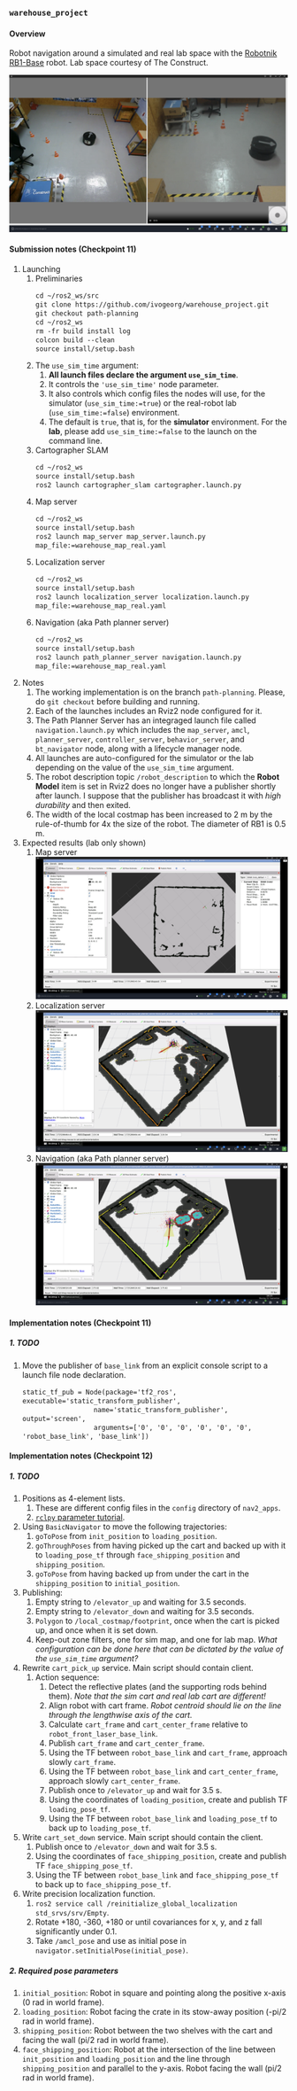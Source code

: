 ### `warehouse_project`

#### Overview

Robot navigation around a simulated and real lab space with the [Robotnik RB1-Base](https://robotnik.eu/products/mobile-robots/rb-1-base/) robot. Lab space courtesy of The Construct.  

![Lab](assets/rb1_warehouse_lab.png)

#### Submission notes (Checkpoint 11)

1. Launching
   1. Preliminaries
      ```
      cd ~/ros2_ws/src
      git clone https://github.com/ivogeorg/warehouse_project.git
      git checkout path-planning
      cd ~/ros2_ws
      rm -fr build install log 
      colcon build --clean
      source install/setup.bash
      ```
   2. The `use_sim_time` argument:
      1. **All launch files declare the argument `use_sim_time`**.
      2. It controls the `'use_sim_time'` node parameter.
      3. It also controls which config files the nodes will use, for the simulator (`use_sim_time:=true`) or the real-robot lab (`use_sim_time:=false`) environment.
      4. The default is `true`, that is, for the **simulator** environment. For the **lab**, please add `use_sim_time:=false` to the launch on the command line.
   3. Cartographer SLAM
      ```
      cd ~/ros2_ws
      source install/setup.bash
      ros2 launch cartographer_slam cartographer.launch.py
      ```
   4. Map server
      ```
      cd ~/ros2_ws
      source install/setup.bash
      ros2 launch map_server map_server.launch.py map_file:=warehouse_map_real.yaml
      ```
   5. Localization server
      ```
      cd ~/ros2_ws
      source install/setup.bash
      ros2 launch localization_server localization.launch.py map_file:=warehouse_map_real.yaml
      ```
   6. Navigation (aka Path planner server)
      ```
      cd ~/ros2_ws
      source install/setup.bash
      ros2 launch path_planner_server navigation.launch.py map_file:=warehouse_map_real.yaml
      ```
2. Notes
   1. The working implementation is on the branch `path-planning`. Please, do `git checkout` before building and running.
   2. Each of the launches includes an Rviz2 node configured for it.
   3. The Path Planner Server has an integraged launch file called `navigation.launch.py` which includes the `map_server`, `amcl`, `planner_server`, `controller_server`, `behavior_server`, and `bt_navigator` node, along with a lifecycle manager node.
   4. All launches are auto-configured for the simulator or the lab depending on the value of the `use_sim_time` argument.
   5. The robot description topic `/robot_description` to which the **Robot Model** item is set in Rviz2 does no longer have a publisher shortly after launch. I suppose that the publisher has broadcast it with _high durability_ and then exited.
   6. The width of the local costmap has been increased to 2 m by the rule-of-thumb for 4x the size of the robot. The diameter of RB1 is 0.5 m.
3. Expected results (lab only shown)
   1. Map server
      ![Map](assets/map-server.png)  
   2. Localization server
      ![Localization](assets/localization-server.png)  
   3. Navigation (aka Path planner server)
      ![Navigation](assets/navigation.png)  


#### Implementation notes (Checkpoint 11)

##### 1. TODO

1. Move the publisher of `base_link` from an explicit console script to a launch file node declaration.
   ```
   static_tf_pub = Node(package='tf2_ros', executable='static_transform_publisher',
                     name='static_transform_publisher', output='screen',
                     arguments=['0', '0', '0', '0', '0', '0', 'robot_base_link', 'base_link'])
   ```  


#### Implementation notes (Checkpoint 12)

##### 1. TODO

1. Positions as 4-element lists.
   1. These are different config files in the `config` directory of `nav2_apps`.
   2. [`rclpy` parameter tutorial](https://docs.ros.org/en/humble/Tutorials/Beginner-Client-Libraries/Using-Parameters-In-A-Class-Python.html).  
2. Using `BasicNavigator` to move the following trajectories:
   1. `goToPose` from `init_position` to `loading_position`.
   2. `goThroughPoses` from having picked up the cart and backed up with it to `loading_pose_tf` through `face_shipping_position` and `shipping_position`.
   3. `goToPose` from having backed up from under the cart in the `shipping_position` to `initial_position`.
3. Publishing:
   1. Empty string to `/elevator_up` and waiting for 3.5 seconds.
   2. Empty string to `/elevator_down` and waiting for 3.5 seconds.
   3. `Polygon` to `/local_costmap/footprint`, once when the cart is picked up, and once when it is set down.
   4. Keep-out zone filters, one for sim map, and one for lab map. _What configuration can be done here that can be dictated by the value of the `use_sim_time` argument?_
4. Rewrite `cart_pick_up` service. Main script should contain client.
   1. Action sequence:
      1. Detect the reflective plates (and the supporting rods behind them). _Note that the sim cart and real lab cart are different!_
      2. Align robot with cart frame. _Robot centroid should lie on the line through the lengthwise axis of the cart._
      3. Calculate `cart_frame` and `cart_center_frame` relative to `robot_front_laser_base_link`.
      4. Publish `cart_frame` and `cart_center_frame`.
      5. Using the TF between `robot_base_link` and `cart_frame`, approach slowly `cart_frame`.
      6. Using the TF between `robot_base_link` and `cart_center_frame`, approach slowly `cart_center_frame`.
      7. Publish once to `/elevator_up` and wait for 3.5 s.
      8. Using the coordinates of `loading_position`, create and publish TF `loading_pose_tf`.
      9. Using the TF between `robot_base_link` and `loading_pose_tf` to back up to `loading_pose_tf`.
5. Write `cart_set_down` service. Main script should contain the client.
      1. Publish once to `/elevator_down` and wait for 3.5 s.
      8. Using the coordinates of `face_shipping_position`, create and publish TF `face_shipping_pose_tf`.
      9. Using the TF between `robot_base_link` and `face_shipping_pose_tf` to back up to `face_shipping_pose_tf`.
6. Write precision localization function.
      1. `ros2 service call /reinitialize_global_localization std_srvs/srv/Empty`.
      2. Rotate +180, -360, +180 or until covariances for x, y, and z fall significantly under 0.1.
      3. Take `/amcl_pose` and use as initial pose in `navigator.setInitialPose(initial_pose)`.

##### 2. Required pose parameters

1. `initial_position`: Robot in square and pointing along the positive x-axis (0 rad in world frame).
2. `loading_position`: Robot facing the crate in its stow-away position (-pi/2 rad in world frame).
3. `shipping_position`: Robot between the two shelves with the cart and facing the wall (pi/2 rad in world frame).
4. `face_shipping_position`: Robot at the intersection of the line between `init_position` and `loading_position` and the line through `shipping_position` and parallel to the y-axis. Robot facing the wall (pi/2 rad in world frame).

